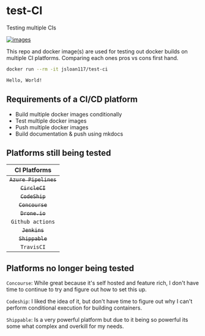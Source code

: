 # test-CI

Testing multiple CIs

[![images](https://github.com/jsloan117/test-CI/actions/workflows/images.yml/badge.svg)](https://github.com/jsloan117/test-CI/actions/workflows/images.yml)

This repo and docker image(s) are used for testing out docker builds on multiple CI platforms. Comparing each ones pros vs cons first hand.

```bash
docker run --rm -it jsloan117/test-ci

Hello, World!

```

## Requirements of a CI/CD platform

* Build multiple docker images conditionally
* Test multiple docker images
* Push multiple docker images
* Build documentation & push using mkdocs

## Platforms still being tested

| CI Platforms              |
|:-------------------------:|
|<s> `Azure Pipelines`</s>  |
|<s> `CircleCI`</s>         |
|<s> `CodeShip`</s>         |
|<s> `Concourse`</s>        |
|<s> `Drone.io`</s>         |
| `Github actions`          |
|<s> `Jenkins`</s>          |
|<s> `Shippable`</s>        |
| `TravisCI`                |

## Platforms no longer being tested

`Concourse`: While great because it's self hosted and feature rich, I don't have time to continue to try and figure out how to set this up.

`Codeship`: I liked the idea of it, but don't have time to figure out why I can't perform conditional execution for building containers.

`Shippable`: Is a very powerful platform but due to it being so powerful its some what complex and overkill for my needs.
